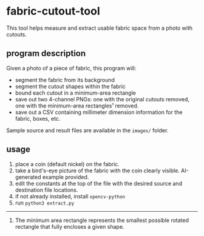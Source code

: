 # fabric-cutout-tool
This tool helps measure and extract usable fabric space from a photo with cutouts.

## program description
Given a photo of a piece of fabric, this program will:
* segment the fabric from its background
* segment the cutout shapes within the fabric
* bound each cutout in a minimum-area rectangle
* save out two 4-channel PNGs: one with the original cutouts removed, one with the minimum-area rectangles¹ removed.
* save out a CSV containing millimeter dimension information for the fabric, boxes, etc.

Sample source and result files are available in the `images/` folder.

## usage
1. place a coin (default nickel) on the fabric.
2. take a bird's-eye picture of the fabric with the coin clearly visible. AI-generated example provided.
3. edit the constants at the top of the file with the desired source and destination file locations.
4. if not already installed, install `opencv-python`
5. run `python3 extract.py`

------
1. The minimum area rectangle represents the smallest possible rotated rectangle that fully encloses a given shape.
